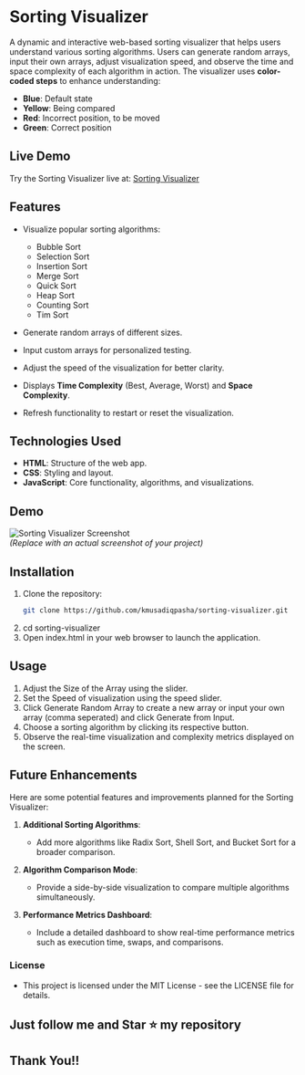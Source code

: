 # Sorting Visualizer

A dynamic and interactive web-based sorting visualizer that helps users understand various sorting algorithms. Users can generate random arrays, input their own arrays, adjust visualization speed, and observe the time and space complexity of each algorithm in action.
The visualizer uses **color-coded steps** to enhance understanding:  

- **Blue**: Default state  
- **Yellow**: Being compared  
- **Red**: Incorrect position, to be moved  
- **Green**: Correct position

  
## Live Demo

Try the Sorting Visualizer live at: [Sorting Visualizer](https://musadiqpasha.github.io/Sorting-Visualizer/)

## Features

- Visualize popular sorting algorithms:
  - Bubble Sort
  - Selection Sort
  - Insertion Sort
  - Merge Sort
  - Quick Sort
  - Heap Sort
  - Counting Sort
  - Tim Sort
    
- Generate random arrays of different sizes.
- Input custom arrays for personalized testing.
- Adjust the speed of the visualization for better clarity.
- Displays **Time Complexity** (Best, Average, Worst) and **Space Complexity**.
- Refresh functionality to restart or reset the visualization.

## Technologies Used

- **HTML**: Structure of the web app.
- **CSS**: Styling and layout.
- **JavaScript**: Core functionality, algorithms, and visualizations.

## Demo

![Sorting Visualizer Screenshot](link-to-screenshot)  
*(Replace with an actual screenshot of your project)*

## Installation

1. Clone the repository:
   ```bash
   git clone https://github.com/kmusadiqpasha/sorting-visualizer.git
2. cd sorting-visualizer
3. Open index.html in your web browser to launch the application.


## Usage

1. Adjust the Size of the Array using the slider.
2. Set the Speed of visualization using the speed slider.
3. Click Generate Random Array to create a new array or input your own array (comma seperated) and click Generate from Input.
4. Choose a sorting algorithm by clicking its respective button.
5. Observe the real-time visualization and complexity metrics displayed on the screen.

## Future Enhancements

Here are some potential features and improvements planned for the Sorting Visualizer:

1. **Additional Sorting Algorithms**:
   - Add more algorithms like Radix Sort, Shell Sort, and Bucket Sort for a broader comparison.

2. **Algorithm Comparison Mode**:
   - Provide a side-by-side visualization to compare multiple algorithms simultaneously.


3. **Performance Metrics Dashboard**:
   - Include a detailed dashboard to show real-time performance metrics such as execution time, swaps, and comparisons.


### License
- This project is licensed under the MIT License - see the LICENSE file for details.

##
## Just follow me and Star ⭐ my repository 
## Thank You!!
